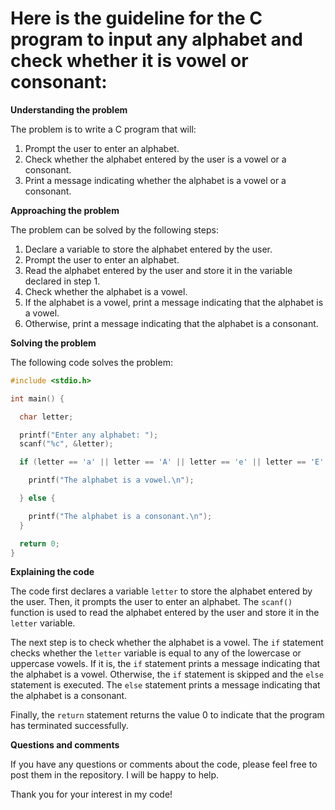 # Here is the guideline for the C program to input any alphabet and check whether it is vowel or consonant:

**Understanding the problem**

The problem is to write a C program that will:

1. Prompt the user to enter an alphabet.
2. Check whether the alphabet entered by the user is a vowel or a consonant.
3. Print a message indicating whether the alphabet is a vowel or a consonant.

**Approaching the problem**

The problem can be solved by the following steps:

1. Declare a variable to store the alphabet entered by the user.
2. Prompt the user to enter an alphabet.
3. Read the alphabet entered by the user and store it in the variable declared in step 1.
4. Check whether the alphabet is a vowel.
5. If the alphabet is a vowel, print a message indicating that the alphabet is a vowel.
6. Otherwise, print a message indicating that the alphabet is a consonant.

**Solving the problem**

The following code solves the problem:

```c
#include <stdio.h>

int main() {

  char letter;

  printf("Enter any alphabet: ");
  scanf("%c", &letter);

  if (letter == 'a' || letter == 'A' || letter == 'e' || letter == 'E' || letter == 'i' || letter == 'I' || letter == 'o' || letter == 'O' || letter == 'u' || letter == 'U') {

    printf("The alphabet is a vowel.\n");

  } else {

    printf("The alphabet is a consonant.\n");
  }

  return 0;
}
```

**Explaining the code**

The code first declares a variable `letter` to store the alphabet entered by the user. Then, it prompts the user to enter an alphabet. The `scanf()` function is used to read the alphabet entered by the user and store it in the `letter` variable.

The next step is to check whether the alphabet is a vowel. The `if` statement checks whether the `letter` variable is equal to any of the lowercase or uppercase vowels. If it is, the `if` statement prints a message indicating that the alphabet is a vowel. Otherwise, the `if` statement is skipped and the `else` statement is executed. The `else` statement prints a message indicating that the alphabet is a consonant.

Finally, the `return` statement returns the value 0 to indicate that the program has terminated successfully.

**Questions and comments**

If you have any questions or comments about the code, please feel free to post them in the repository. I will be happy to help.

Thank you for your interest in my code!
